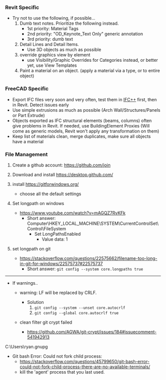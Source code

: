  ### Revit Specific
 
- Try not to use the following, if possible...
	1. Dumb text notes. Prioritize the following instead.
		- 1st priority: Material Tags
		- 2nd priority: "OD_Keynote_Text Only" generic annotation
		- 3rd priority: dumb text
	2. Detail Lines and Detail Items. 
		- Use 3D objects as much as possible
	3. override graphics view by element
		- use Visibility/Graphic Overrides for Categories instead, or better yet, use View Templates
	4. Paint a material on an object. (apply a material via a type, or to entire object)

### FreeCAD Specific

- Export IFC files very soon and very often, test them in [IFC++](https://ifcquery.com/) first, then in Revit. Detect issues early
- Use simple extrusions as much as possible (Arch Wall/Structures/Panels or Part Extrude)
- Objects exported as IFC structural elements (beams, columns) often give problems in Revit. If needed, use BuildingElement Proxies (Will come as generic models, Revit won't apply any transformation on them)
- Keep list of materials clean, merge duplicates, make sure all objects have a material

### File Management

1. Create a github account: https://github.com/join
2. Download and install https://desktop.github.com/
3. install https://gitforwindows.org/
	- choose all the default settings
4. Set longpath on windows 
	- https://www.youtube.com/watch?v=mAGQZ7RvKFk
		- Short answer: Computer\HKEY_LOCAL_MACHINE\SYSTEM\CurrentControlSet\Control\FileSystem
			- Set LongPathsEnabled
				- Value data: 1

5. set longpath on git
	- https://stackoverflow.com/questions/22575662/filename-too-long-in-git-for-windows/22575737#22575737
		- Short answer: `git config --system core.longpaths true`







----------


- If warnings..
  - warning: LF will be replaced by CRLF. 
	- Solution
		1. `git config --system --unset core.autocrlf`
		2. `git config --global core.autocrlf true`


  - clean filter git crypt failed
	  - https://github.com/AGWA/git-crypt/issues/184#issuecomment-541942913




C:\Users\ryan\.gnupg




- Git bash Error: Could not fork child process: 
	- https://stackoverflow.com/questions/45799650/git-bash-error-could-not-fork-child-process-there-are-no-available-terminals/
	- kill the 'agent' process that you last used.
<!--stackedit_data:
eyJoaXN0b3J5IjpbLTIwMDU5Mzk1MTksMjEyOTg2OTcyMywxOD
UwOTE5NTU1LC0xNjA1ODY1NzQzLDE2NzIyMzMyMDEsMTY3NTM1
NzA0MCwtMTg4NzEyNDY4NiwxMDc2MTA5OTI0LDU2NDc3ODk1M1
19
-->
